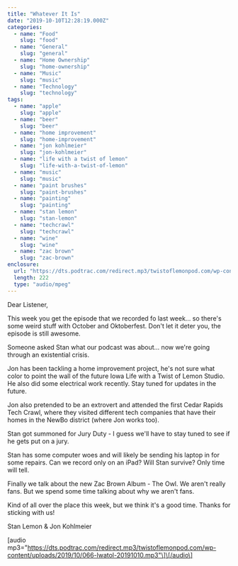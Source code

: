 ```yaml
---
title: "Whatever It Is"
date: "2019-10-10T12:28:19.000Z"
categories:
  - name: "Food"
    slug: "food"
  - name: "General"
    slug: "general"
  - name: "Home Ownership"
    slug: "home-ownership"
  - name: "Music"
    slug: "music"
  - name: "Technology"
    slug: "technology"
tags:
  - name: "apple"
    slug: "apple"
  - name: "beer"
    slug: "beer"
  - name: "home improvement"
    slug: "home-improvement"
  - name: "jon kohlmeier"
    slug: "jon-kohlmeier"
  - name: "life with a twist of lemon"
    slug: "life-with-a-twist-of-lemon"
  - name: "music"
    slug: "music"
  - name: "paint brushes"
    slug: "paint-brushes"
  - name: "painting"
    slug: "painting"
  - name: "stan lemon"
    slug: "stan-lemon"
  - name: "techcrawl"
    slug: "techcrawl"
  - name: "wine"
    slug: "wine"
  - name: "zac brown"
    slug: "zac-brown"
enclosure:
  url: "https://dts.podtrac.com/redirect.mp3/twistoflemonpod.com/wp-content/uploads/2019/10/066-lwatol-20191010.mp3"
  length: 222
  type: "audio/mpeg"
---
```


Dear Listener,

This week you get the episode that we recorded fo last week… so there's some weird stuff with October and Oktoberfest. Don't let it deter you, the episode is still awesome.

Someone asked Stan what our podcast was about… now we're going through an existential crisis.

Jon has been tackling a home improvement project, he's not sure what color to point the wall of the future Iowa Life with a Twist of Lemon Studio. He also did some electrical work recently. Stay tuned for updates in the future.

Jon also pretended to be an extrovert and attended the first Cedar Rapids Tech Crawl, where they visited different tech companies that have their homes in the NewBo district (where Jon works too).

Stan got summoned for Jury Duty - I guess we'll have to stay tuned to see if he gets put on a jury.

Stan has some computer woes and will likely be sending his laptop in for some repairs. Can we record only on an iPad? Will Stan survive? Only time will tell.

Finally we talk about the new Zac Brown Album - The Owl. We aren't really fans. But we spend some time talking about why we aren't fans.

Kind of all over the place this week, but we think it's a good time. Thanks for sticking with us!

Stan Lemon & Jon Kohlmeier

\[audio mp3="https://dts.podtrac.com/redirect.mp3/twistoflemonpod.com/wp-content/uploads/2019/10/066-lwatol-20191010.mp3"\]\[/audio\]
